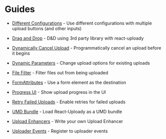 # Guides

* [Different Configurations](DifferentConfiguration.md) - Use different configurations with multiple upload buttons (and other inputs)
    
* [Drag and Drop](DragAndDrop.md) - D&D using 3rd party library with react-uploady
    
* [Dynamically Cancel Upload](DynamicallyCancelUpload.md) - Programmatically cancel an upload before it begins 

* [Dynamic Parameters](DynamicParameters.md) - Change upload options for existing uploads

* [File Filter](FileFilter.md) - Filter files out from being uploaded

* [FormAttributes](FormAttributes.md) - Use a form element as the destination

* [Progress UI](ProgressUI.md) - Show upload progress in the UI

* [Retry Failed Uploads](RetryFailedUploads.md) - Enable retries for failed uploads 

* [UMD Bundle](UMD) - Load React-Uploady as a UMD bundle

* [Upload Enhancers](UploaderEnhancers.md) - Write your own Upload Enhancer

* [Uploader Events](UploaderEvents.md) - Register to uploader events